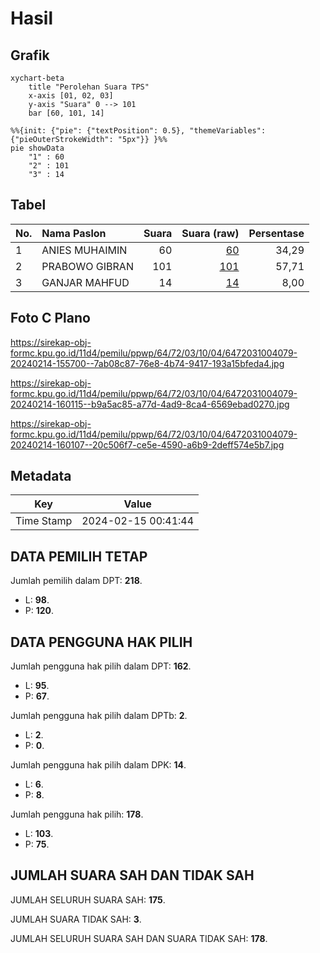 # Hasil

## Grafik

```mermaid
xychart-beta
    title "Perolehan Suara TPS"
    x-axis [01, 02, 03]
    y-axis "Suara" 0 --> 101
    bar [60, 101, 14]
```

```mermaid
%%{init: {"pie": {"textPosition": 0.5}, "themeVariables": {"pieOuterStrokeWidth": "5px"}} }%%
pie showData
    "1" : 60
    "2" : 101
    "3" : 14
```

## Tabel

| No. | Nama Paslon    | Suara | Suara (raw) | Persentase |
|:--- |:-------------- | -----:| -----------:| ----------:|
| 1   | ANIES MUHAIMIN | 60    | [60][p-1]   | 34,29      |
| 2   | PRABOWO GIBRAN | 101   | [101][p-2]  | 57,71      |
| 3   | GANJAR MAHFUD  | 14    | [14][p-3]   | 8,00       |


[p-1]: https://github.com/gigit-pemilu/pemilu-2024-64-kalimantan-timur/blob/main/pilpres/hitung-suara/sub/64-kalimantan-timur/sub/72-kota-samarinda/sub/03-samarinda-ulu/sub/1004-air-putih/sub/079-tps/sub/paslon-1.txt
[p-2]: https://github.com/gigit-pemilu/pemilu-2024-64-kalimantan-timur/blob/main/pilpres/hitung-suara/sub/64-kalimantan-timur/sub/72-kota-samarinda/sub/03-samarinda-ulu/sub/1004-air-putih/sub/079-tps/sub/paslon-2.txt
[p-3]: https://github.com/gigit-pemilu/pemilu-2024-64-kalimantan-timur/blob/main/pilpres/hitung-suara/sub/64-kalimantan-timur/sub/72-kota-samarinda/sub/03-samarinda-ulu/sub/1004-air-putih/sub/079-tps/sub/paslon-3.txt

## Foto C Plano

https://sirekap-obj-formc.kpu.go.id/11d4/pemilu/ppwp/64/72/03/10/04/6472031004079-20240214-155700--7ab08c87-76e8-4b74-9417-193a15bfeda4.jpg

https://sirekap-obj-formc.kpu.go.id/11d4/pemilu/ppwp/64/72/03/10/04/6472031004079-20240214-160115--b9a5ac85-a77d-4ad9-8ca4-6569ebad0270.jpg

https://sirekap-obj-formc.kpu.go.id/11d4/pemilu/ppwp/64/72/03/10/04/6472031004079-20240214-160107--20c506f7-ce5e-4590-a6b9-2deff574e5b7.jpg


## Metadata

| Key        | Value               |
| ---------- | ------------------- |
| Time Stamp | 2024-02-15 00:41:44 |


## DATA PEMILIH TETAP

Jumlah pemilih dalam DPT: **218**.
 * L: **98**.
 * P: **120**.

## DATA PENGGUNA HAK PILIH

Jumlah pengguna hak pilih dalam DPT: **162**.
 * L: **95**.
 * P: **67**.

Jumlah pengguna hak pilih dalam DPTb: **2**.
 * L: **2**.
 * P: **0**.

Jumlah pengguna hak pilih dalam DPK: **14**.
 * L: **6**.
 * P: **8**.

Jumlah pengguna hak pilih: **178**.
 * L: **103**.
 * P: **75**.

## JUMLAH SUARA SAH DAN TIDAK SAH

JUMLAH SELURUH SUARA SAH: **175**.

JUMLAH SUARA TIDAK SAH: **3**.

JUMLAH SELURUH SUARA SAH DAN SUARA TIDAK SAH: **178**.


